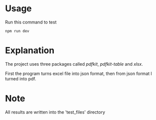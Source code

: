 # Usage

Run this command to test

```
npm run dev
```

# Explanation

The project uses three packages called _pdfkit_, _pdfkit-table_ and _xlsx_.

First the program turns excel file into json format, then from json format I turned into pdf.

# Note

All results are written into the 'test_files' directory
